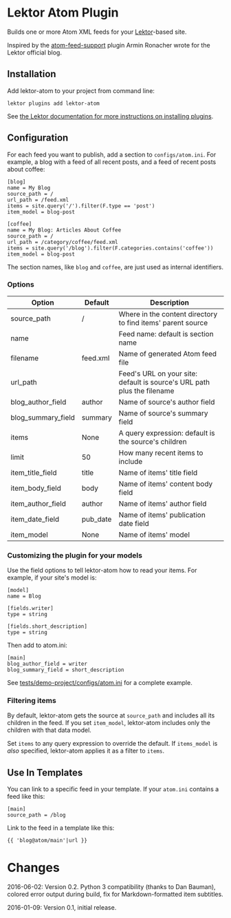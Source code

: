# Lektor Atom Plugin

Builds one or more Atom XML feeds for your [Lektor](https://www.getlektor.com/)-based site.

Inspired by the [atom-feed-support](https://github.com/lektor/lektor-website/tree/master/packages/atom-feed-support) plugin Armin Ronacher wrote for the Lektor official blog.

## Installation

Add lektor-atom to your project from command line:

```
lektor plugins add lektor-atom
```

See [the Lektor documentation for more instructions on installing plugins](https://www.getlektor.com/docs/plugins/).

## Configuration

For each feed you want to publish, add a section to `configs/atom.ini`. For example, a blog with a feed of all recent posts, and a feed of recent posts about coffee:

```
[blog]
name = My Blog
source_path = /
url_path = /feed.xml
items = site.query('/').filter(F.type == 'post')
item_model = blog-post

[coffee]
name = My Blog: Articles About Coffee
source_path = /
url_path = /category/coffee/feed.xml
items = site.query('/blog').filter(F.categories.contains('coffee'))
item_model = blog-post
```

The section names, like `blog` and `coffee`, are just used as internal identifiers.

### Options

|Option               | Default    | Description
|---------------------|------------|-------------------------------------------------------------------------
|source\_path         | /          | Where in the content directory to find items' parent source
|name                 |            | Feed name: default is section name
|filename             | feed.xml   | Name of generated Atom feed file
|url\_path            |            | Feed's URL on your site: default is source's URL path plus the filename
|blog\_author\_field  | author     | Name of source's author field
|blog\_summary\_field | summary    | Name of source's summary field
|items                | None       | A query expression: default is the source's children
|limit                | 50         | How many recent items to include
|item\_title\_field   | title      | Name of items' title field
|item\_body\_field    | body       | Name of items' content body field
|item\_author\_field  | author     | Name of items' author field
|item\_date\_field    | pub\_date  | Name of items' publication date field
|item\_model          | None       | Name of items' model

### Customizing the plugin for your models

Use the field options to tell lektor-atom how to read your items. For example, if your site's model is:

```
[model]
name = Blog

[fields.writer]
type = string

[fields.short_description]
type = string
```

Then add to atom.ini:

```
[main]
blog_author_field = writer
blog_summary_field = short_description
```

See [tests/demo-project/configs/atom.ini](https://github.com/ajdavis/lektor-atom/blob/master/tests/demo-project/configs/atom.ini) for a complete example.

### Filtering items

By default, lektor-atom gets the source at `source_path` and includes all its children in the feed. If you set `item_model`, lektor-atom includes only the children with that data model.

Set `items` to any query expression to override the default. If `items_model` is *also* specified, lektor-atom applies it as a filter to `items`.

## Use In Templates

You can link to a specific feed in your template. If your `atom.ini` contains a feed like this:

```
[main]
source_path = /blog
```

Link to the feed in a template like this:

```
{{ 'blog@atom/main'|url }}
```

# Changes

2016-06-02: Version 0.2. Python 3 compatibility (thanks to Dan Bauman),
colored error output during build, fix for Markdown-formatted item subtitles.

2016-01-09: Version 0.1, initial release.
